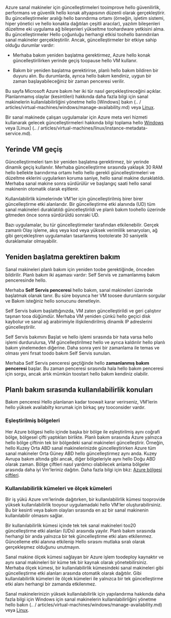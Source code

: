 Azure sanal makineler için güncelleştirmeleri tooimprove hello güvenilirlik, performans ve güvenlik hello konak altyapısının düzenli olarak gerçekleştirir. Bu güncelleştirmeler aralığı hello barındırma ortamı (örneğin, işletim sistemi, hiper yönetici ve hello konakta dağıtılan çeşitli aracılar), yazılım bileşenleri düzeltme eki uygulama ağ bileşenleri yükseltme toohardware yetkisini alma. Bu güncelleştirmeler Hello çoğunluğu herhangi etkisi toohello barındırılan sanal makineler gerçekleştirilir. Ancak, güncelleştirmeler bir etkiye sahip olduğu durumlar vardır:

- Merhaba bakım yeniden başlatma gerektirmez, Azure hello konak güncelleştirilirken yerinde geçiş toopause hello VM kullanır.

- Bakım bir yeniden başlatma gerektirirse, planlı hello bakım bildiren bir duyuru alın. Bu durumlarda, ayrıca hello bakım kendiniz, uygun bir zaman başlayabileceğiniz bir zaman penceresi verilir.

Bu sayfa Microsoft Azure bakım her iki tür nasıl gerçekleştireceğini açıklar. Planlanmamış olaylar (kesintileri) hakkında daha fazla bilgi için sanal makinelerin kullanılabilirliğini yönetme hello [Windows] bakın (.. / articles/virtual-machines/windows/manage-availability.md) veya [Linux](../articles/virtual-machines/linux/manage-availability.md).

Bir sanal makinede çalışan uygulamalar için Azure meta veri hizmeti kullanarak gelecek güncelleştirmeleri hakkında bilgi toplama hello [Windows](../articles/virtual-machines/windows/instance-metadata-service.md) veya [Linux] (.. / articles/virtual-machines/linux/instance-metadata-service.md).

## <a name="in-place-vm-migration"></a>Yerinde VM geçiş

Güncelleştirmeleri tam bir yeniden başlatma gerektirmez, bir yerinde dinamik geçiş kullanılır. Merhaba güncelleştirme sırasında yaklaşık 30 RAM hello bellekte barındırma ortamı hello hello gerekli güncelleştirmeleri ve düzeltme eklerini uygularken koruma saniye, hello sanal makine duraklatıldı. Merhaba sanal makine sonra sürdürülür ve başlangıç saati hello sanal makinenin otomatik olarak eşitlenir.

Kullanılabilirlik kümelerinde VM'ler için güncelleştirilmiş birer birer güncelleştirme etki alanlarıdır. Bir güncelleştirme etki alanında (UD) tüm sanal makineleri duraklatıldı güncelleştirildi ve planlı bakım toohello üzerinde gitmeden önce sonra sürdürüldü sonraki UD.

Bazı uygulamalar, bu tür güncelleştirmeler tarafından etkilenebilir. Gerçek zamanlı Olay işleme, akış veya kod veya yüksek verimlilik senaryoları, ağ gibi gerçekleştiren uygulamaları tasarlanmış tootolerate 30 saniyelik duraklamalar olmayabilir. <!-- sooooo, what should they do? --> 


## <a name="maintenance-requiring-a-reboot"></a>Yeniden başlatma gerektiren bakım

Sanal makineleri planlı bakım için yeniden toobe gerektiğinde, önceden bildirilir. Planlı bakım iki aşaması vardır: Self Servis ve zamanlanmış bakım penceresinde hello.

Merhaba **Self Servis penceresi** hello bakım, sanal makineleri üzerinde başlatmak olanak tanır. Bu süre boyunca her VM toosee durumlarını sorgular ve Bakım isteğiniz hello sonucunu denetleyin.

Self Servis bakım başlattığınızda, VM zaten güncelleştirildi ve geri çalıştırır taşınan tooa düğümdür. Merhaba VM yeniden çünkü hello geçici disk kaybolur ve sanal ağ arabirimiyle ilişkilendirilmiş dinamik IP adreslerini güncelleştirilir.

Self Servis bakımını Başlat ve hello işlemi sırasında bir hata varsa hello işlemi durdurulursa, VM güncelleştirilmez hello ve ayrıca kaldırılır hello planlı bakım yinelemeden diğerine. Daha sonra yeni bir zamanlama ile temas ve olması yeni fırsat toodo bakım Self Servis sunulan. 

Merhaba Self Servis penceresi geçtiğinde hello **zamanlanmış bakım penceresi** başlar. Bu zaman penceresi sırasında hala hello bakım penceresi için sorgu, ancak artık mümkün toostart hello bakım kendiniz olabilir.

## <a name="availability-considerations-during-planned-maintenance"></a>Planlı bakım sırasında kullanılabilirlik konuları 

Bakım penceresi Hello planlanan kadar toowait karar verirseniz, VM'lerin hello yüksek availabilty korumak için birkaç şey tooconsider vardır. 

### <a name="paired-regions"></a>Eşleştirilmiş bölgeleri

Her Azure bölgesi hello içinde başka bir bölge ile eşleştirilmiş aynı coğrafi bölge, bölgesel çifti yaptıkları birlikte. Planlı bakım sırasında Azure yalnızca hello bölge çiftinin tek bir bölgedeki sanal makineleri güncelleştirir. Örneğin, hello Kuzey Orta ABD sanal makinelerinizde güncelleştirirken Azure tüm sanal makineler Orta Güney ABD hello güncelleştirmez aynı anda. Kuzey Avrupa bakım altında gibi ancak, diğer bölgeleriyle aynı hello Doğu ABD olarak zaman. Bölge çiftleri nasıl yardımcı olabilecek anlama bölgeler arasında daha iyi Vm'leriniz dağıtın. Daha fazla bilgi için bkz: [Azure bölgesi çiftleri](https://docs.microsoft.com/azure/best-practices-availability-paired-regions).

### <a name="availability-sets-and-scale-sets"></a>Kullanılabilirlik kümeleri ve ölçek kümeleri

Bir iş yükü Azure vm'lerinde dağıtırken, bir kullanılabilirlik kümesi tooprovide yüksek kullanılabilirlik tooyour uygulamadaki hello VM'ler oluşturabilirsiniz. Bu bir kesinti veya bakım olayları sırasında en az bir sanal makinenin kullanılabilir olmasını sağlar.

Bir kullanılabilirlik kümesi içinde tek tek sanal makineleri too20 güncelleştirme etki alanları (UDs) arasında yayılır. Planlı bakım sırasında herhangi bir anda yalnızca bir tek güncelleştirme etki alanı etkilenmez. Güncelleme etki alanına etkilenip Hello sırasını mutlaka sıralı olarak gerçekleşmez olduğunu unutmayın. 

Sanal makine ölçek kümesi sağlayan bir Azure işlem toodeploy kaynaktır ve aynı sanal makineleri bir küme tek bir kaynak olarak yönetebilirsiniz. Merhaba ölçek kümesi, bir kullanılabilirlik kümesindeki sanal makineleri gibi güncelleştirme etki alanları arasında otomatik olarak dağıtılır. Gibi kullanılabilirlik kümeleri ile ölçek kümeleri ile yalnızca bir tek güncelleştirme etki alanı herhangi bir zamanda etkilenmez.

Sanal makinelerinizin yüksek kullanılabilirlik için yapılandırma hakkında daha fazla bilgi için Windows için sanal makinelerin kullanılabilirliğini yönetme hello bakın (.. / articles/virtual-machines/windows/manage-availability.md) veya [Linux](../articles/virtual-machines/linux/manage-availability.md).
